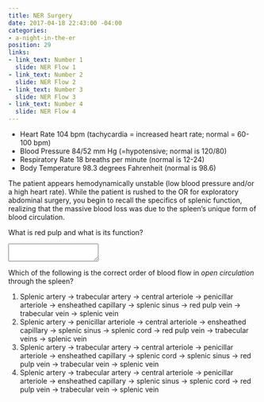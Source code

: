 ```yaml
---
title: NER Surgery
date: 2017-04-18 22:43:00 -04:00
categories:
- a-night-in-the-er
position: 29
links:
- link_text: Number 1
  slide: NER Flow 1
- link_text: Number 2
  slide: NER Flow 2
- link_text: Number 3
  slide: NER Flow 3
- link_text: Number 4
  slide: NER Flow 4
---
```


<ul class="clearfix patient-stats">
  <li class="clearfix">
    <span>Heart Rate</span> <span>104 bpm (tachycardia = increased heart rate; normal = 60-100 bpm)</span>
  </li>
  <li class="clearfix">
    <span>Blood Pressure</span> <span>84/52 mm Hg (=hypotensive; normal is 120/80)</span>
  </li>
  <li class="clearfix">
    <span>Respiratory Rate</span> <span>18 breaths per minute (normal is 12-24)</span>
  </li>
  <li class="clearfix">
    <span>Body Temperature</span> <span>98.3 degrees Fahrenheit (normal is 98.6)</span>
  </li>
</ul>

The patient appears hemodynamically unstable (low blood pressure and/or a high heart rate). While the patient is rushed to the OR for exploratory abdominal surgery, you begin to recall the specifics of splenic function, realizing that the massive blood loss was due to the spleen’s unique form of blood circulation.

What is red pulp and what is its function?

<textarea></textarea>

Which of the following is the correct order of blood flow in *open circulation* through the spleen?

1. Splenic artery → trabecular artery → central arteriole → penicillar arteriole → ensheathed capillary → splenic sinus → red pulp vein → trabecular vein → splenic vein
2. Splenic artery → penicillar arteriole → central arteriole → ensheathed capillary → splenic sinus → splenic cord → red pulp vein → trabecular veins → splenic vein
3. Splenic artery → trabecular artery → central arteriole → penicillar arteriole → ensheathed capillary → splenic cord → splenic sinus → red pulp vein → trabecular vein → splenic vein
4. Splenic artery → trabecular artery → central arteriole → penicillar arteriole → ensheathed capillary → splenic sinus → splenic cord → red pulp vein → trabecular vein → splenic vein